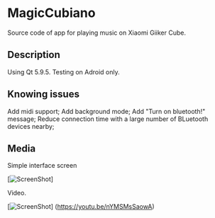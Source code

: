 MagicCubiano
=============
Source code of app for playing music on Xiaomi Giiker Cube.

## Description

Using Qt 5.9.5. Testing on Adroid only.

## Knowing issues

Add midi support;
Add background mode;
Add "Turn on bluetooth!" message;
Reduce connection time with a large number of BLuetooth devices nearby;

## Media

Simple interface screen

[![ScreenShot](https://paste.pics/30b31ec5c2555c0dfd6d2f514f96a96a)]

Video.

[![ScreenShot](http://img.youtube.com/vi/nYMSMsSaowA/0.jpg)]
(https://youtu.be/nYMSMsSaowA)
